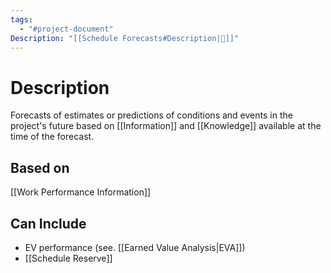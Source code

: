 ```yaml
---
tags:
  - "#project-document"
Description: "[[Schedule Forecasts#Description|📝]]"
---
```

# Description
Forecasts of estimates or predictions of conditions and events in the project's future based on [[Information]] and [[Knowledge]] available at the time of the forecast.
## Based on
[[Work Performance Information]]
## Can Include
- EV performance (see. [[Earned Value Analysis|EVA]])
- [[Schedule Reserve]]
